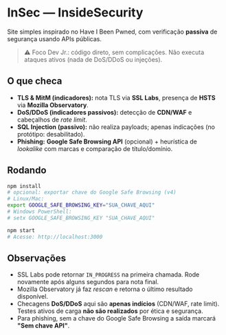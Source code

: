 # InSec — InsideSecurity 

Site simples inspirado no Have I Been Pwned, com verificação **passiva** de segurança usando APIs públicas.

> ⚠️ Foco Dev Jr.: código direto, sem complicações. Não executa ataques ativos (nada de DoS/DDoS ou injeções).

## O que checa
- **TLS & MitM (indicadores):** nota TLS via **SSL Labs**, presença de **HSTS** via **Mozilla Observatory**.
- **DoS/DDoS (indicadores passivos):** detecção de **CDN/WAF** e cabeçalhos de _rate limit_.
- **SQL Injection (passivo):** não realiza payloads; apenas indicações (no protótipo: desabilitado).
- **Phishing:** **Google Safe Browsing API** (opcional) + heurística de _lookalike_ com marcas e comparação de título/domínio.

## Rodando
```bash
npm install
# opcional: exportar chave do Google Safe Browsing (v4)
# Linux/Mac:
export GOOGLE_SAFE_BROWSING_KEY="SUA_CHAVE_AQUI"
# Windows PowerShell:
# setx GOOGLE_SAFE_BROWSING_KEY "SUA_CHAVE_AQUI"

npm start
# Acesse: http://localhost:3000
```

## Observações
- SSL Labs pode retornar `IN_PROGRESS` na primeira chamada. Rode novamente após alguns segundos para nota final.
- Mozilla Observatory já faz _rescan_ e retorna o último resultado disponível.
- Checagens **DoS/DDoS** aqui são **apenas indícios** (CDN/WAF, rate limit). Testes ativos de carga **não são realizados** por ética e segurança.
- Para phishing, sem a chave do Google Safe Browsing a saída marcará **"Sem chave API"**.
